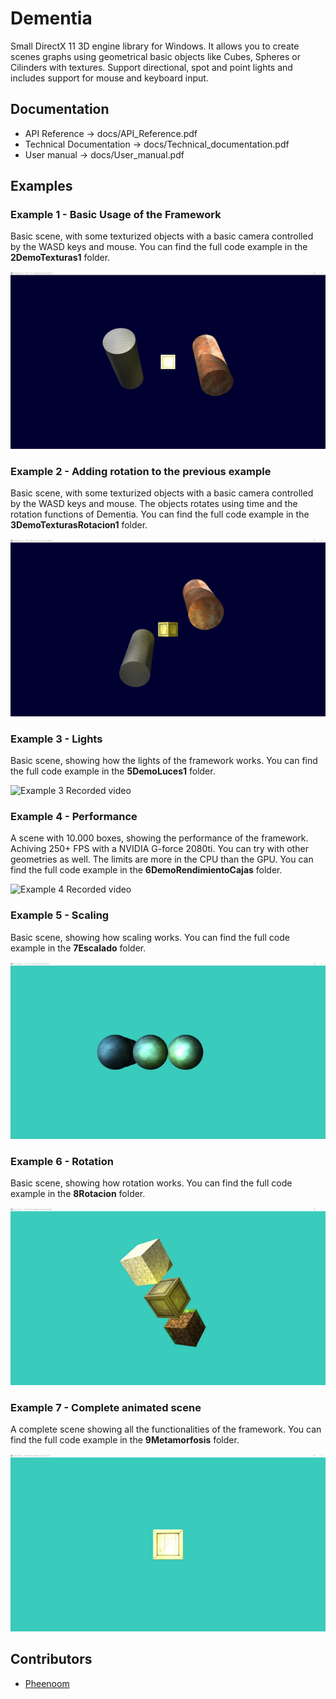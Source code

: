 # Dementia

Small DirectX 11 3D engine library for Windows. It allows you to create scenes graphs using geometrical basic objects like Cubes, Spheres or Cilinders with textures. Support directional, spot and point lights and includes support for mouse and keyboard input.

## Documentation

* API Reference -> docs/API_Reference.pdf
* Technical Documentation -> docs/Technical_documentation.pdf
* User manual -> docs/User_manual.pdf 

## Examples

### Example 1 - Basic Usage of the Framework

Basic scene, with some texturized objects with a basic camera controlled by the WASD keys and mouse. You can find the full code example in the **2DemoTexturas1** folder.

![Example 1 Recorded video](./assets/2DemoTexturas1.gif)

### Example 2 - Adding rotation to the previous example

Basic scene, with some texturized objects with a basic camera controlled by the WASD keys and mouse. The objects rotates using time and the rotation functions of Dementia. You can find the full code example in the **3DemoTexturasRotacion1** folder.


![Example 2 Recorded video](./assets/3DemoTexturasRotacion1.gif)

### Example 3 - Lights

Basic scene, showing how the lights of the framework works. You can find the full code example in the **5DemoLuces1** folder.


![Example 3 Recorded video](./assets/5DemoLuces1.gif)


### Example 4 - Performance

A scene with 10.000 boxes, showing the performance of the framework. Achiving 250+ FPS with a NVIDIA G-force 2080ti. You can try with other geometries as well. The limits are more in the CPU than the GPU. You can find the full code example in the **6DemoRendimientoCajas** folder.


![Example 4 Recorded video](./assets/6DemoRendimientoCajas.gif)


### Example 5 - Scaling

Basic scene, showing how scaling works. You can find the full code example in the **7Escalado** folder.

![Example 3 Recorded video](./assets/7Escalado.gif)

### Example 6 - Rotation

Basic scene, showing how rotation works. You can find the full code example in the **8Rotacion** folder.

![Example 3 Recorded video](./assets/8Rotacion.gif)

### Example 7 - Complete animated scene

A complete scene showing all the functionalities of the framework. You can find the full code example in the **9Metamorfosis** folder.

![Example 3 Recorded video](./assets/9Metamorfosis.gif)

## Contributors

* [Pheenoom](https://github.com/rbagan)